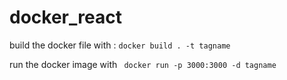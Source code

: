 # docker_react

build the docker file with :  `docker build . -t tagname`

run the docker image with ` docker run -p 3000:3000 -d tagname`

